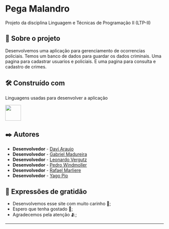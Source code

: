 # Pega Malandro

Projeto da disciplina Linguagem e Técnicas de Programação II (LTP-II)

## 🚀 Sobre o projeto

Desenvolvemos uma aplicação para gerenciamento de ocorrencias policiais. Temos um banco de dados para guardar os dados criminais. Uma pagina para cadastrar usuarios e policiais. E uma pagina para consulta e cadastro de crimes.


## 🛠️ Construído com

Linguagens usadas para desenvolver a aplicação

<img src=" https://upload.wikimedia.org/wikipedia/commons/9/99/Unofficial_JavaScript_logo_2.svg" width="50px">


## ✒️ Autores

* **Desenvolvedor** -  [Davi Araujo](https://github.com/DaviAraujoVaz)
* **Desenvolvedor** -  [Gabriel Madureira](https://github.com/GabrielMJS)
* **Desenvolvedor** -  [Leonardo Vergutz](https://github.com/LeonardoVergutz)
* **Desenvolvedor** -  [Pedro Windmoller](https://github.com/pedrowind)
* **Desenvolvedor** -  [Rafael Marliere](https://github.com/rafields13)
* **Desenvolvedor** -  [Yago Pio](https://github.com/YagoQPio)


## 🎁 Expressões de gratidão

* Desenvolvemos esse site com muito carinho 📢;
* Espero que tenha gostado 🍺;
* Agradecemos pela atenção 🫂;


---
